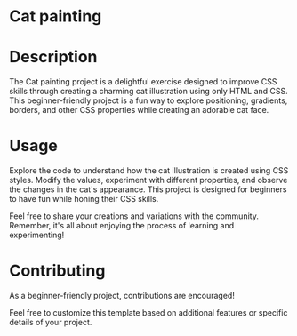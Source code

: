 # Cat painting

# Description
The Cat painting project is a delightful exercise designed to improve CSS skills through creating a charming cat illustration using only HTML and CSS. This beginner-friendly project is a fun way to explore positioning, gradients, borders, and other CSS properties while creating an adorable cat face.

# Usage
Explore the code to understand how the cat illustration is created using CSS styles. Modify the values, experiment with different properties, and observe the changes in the cat's appearance. This project is designed for beginners to have fun while honing their CSS skills.

Feel free to share your creations and variations with the community. Remember, it's all about enjoying the process of learning and experimenting!

# Contributing
As a beginner-friendly project, contributions are encouraged!

Feel free to customize this template based on additional features or specific details of your project.

